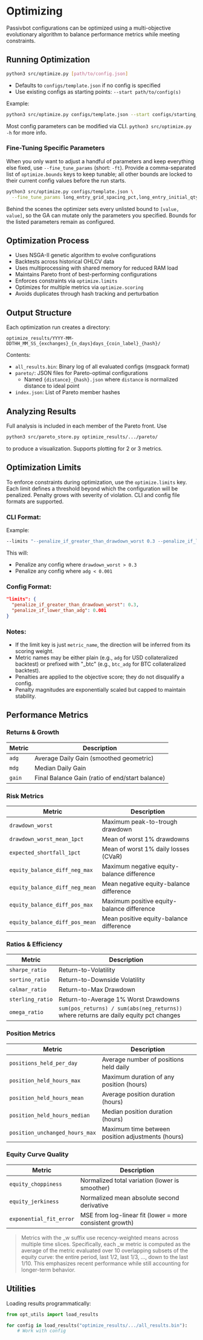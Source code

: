 # Optimizing

Passivbot configurations can be optimized using a multi-objective evolutionary algorithm to balance performance metrics while meeting constraints.

## Running Optimization

```bash
python3 src/optimize.py [path/to/config.json]
```

- Defaults to `configs/template.json` if no config is specified
- Use existing configs as starting points: `--start path/to/config(s)`

Example:
```bash
python3 src/optimize.py configs/template.json --start configs/starting_pool/
```

Most config parameters can be modified via CLI. `python3 src/optimize.py -h` for more info.

### Fine-Tuning Specific Parameters

When you only want to adjust a handful of parameters and keep everything else fixed, use
`--fine_tune_params` (short: `-ft`). Provide a comma-separated list of `optimize.bounds`
keys to keep tunable; all other bounds are locked to their current config values before
the run starts.

```bash
python3 src/optimize.py configs/template.json \
  --fine_tune_params long_entry_grid_spacing_pct,long_entry_initial_qty_pct
```

Behind the scenes the optimizer sets every unlisted bound to `[value, value]`, so the GA
can mutate only the parameters you specified. Bounds for the listed parameters remain as
configured.

## Optimization Process

- Uses NSGA-II genetic algorithm to evolve configurations
- Backtests across historical OHLCV data
- Uses multiprocessing with shared memory for reduced RAM load
- Maintains Pareto front of best-performing configurations
- Enforces constraints via `optimize.limits`
- Optimizes for multiple metrics via `optimize.scoring`
- Avoids duplicates through hash tracking and perturbation

## Output Structure

Each optimization run creates a directory:
```
optimize_results/YYYY-MM-DDTHH_MM_SS_{exchanges}_{n_days}days_{coin_label}_{hash}/
```

Contents:
- `all_results.bin`: Binary log of all evaluated configs (msgpack format)
- `pareto/`: JSON files for Pareto-optimal configurations
  - Named `{distance}_{hash}.json` where `distance` is normalized distance to ideal point
- `index.json`: List of Pareto member hashes

## Analyzing Results

Full analysis is included in each member of the Pareto front. Use
```bash
python3 src/pareto_store.py optimize_results/.../pareto/
```
to produce a visualization. Supports plotting for 2 or 3 metrics.

## Optimization Limits

To enforce constraints during optimization, use the `optimize.limits` key. Each limit defines a threshold beyond which the configuration will be penalized. Penalty grows with severity of violation. CLI and config file formats are supported.

### CLI Format:
Example:
```bash
--limits "--penalize_if_greater_than_drawdown_worst 0.3 --penalize_if_lower_than_adg 0.001"
```

This will:
- Penalize any config where `drawdown_worst > 0.3`
- Penalize any config where `adg < 0.001`

### Config Format:
```json
"limits": {
  "penalize_if_greater_than_drawdown_worst": 0.3,
  "penalize_if_lower_than_adg": 0.001
}
```

### Notes:
- If the limit key is just `metric_name`, the direction will be inferred from its scoring weight.
- Metric names may be either plain (e.g., `adg` for USD collateralized backtest) or prefixed with "\_btc" (e.g., `btc_adg` for BTC collateralized backtest).
- Penalties are applied to the objective score; they do not disqualify a config.
- Penalty magnitudes are exponentially scaled but capped to maintain stability.

## Performance Metrics

### Returns & Growth
| Metric | Description |
|--------|-------------|
| `adg` | Average Daily Gain (smoothed geometric) |
| `mdg` | Median Daily Gain |
| `gain` | Final Balance Gain (ratio of end/start balance) |

### Risk Metrics
| Metric | Description |
|--------|-------------|
| `drawdown_worst` | Maximum peak-to-trough drawdown |
| `drawdown_worst_mean_1pct` | Mean of worst 1% drawdowns |
| `expected_shortfall_1pct` | Mean of worst 1% daily losses (CVaR) |
| `equity_balance_diff_neg_max` | Maximum negative equity-balance difference |
| `equity_balance_diff_neg_mean` | Mean negative equity-balance difference |
| `equity_balance_diff_pos_max` | Maximum positive equity-balance difference |
| `equity_balance_diff_pos_mean` | Mean positive equity-balance difference |

### Ratios & Efficiency
| Metric | Description |
|--------|-------------|
| `sharpe_ratio` | Return-to-Volatility |
| `sortino_ratio` | Return-to-Downside Volatility |
| `calmar_ratio` | Return-to-Max Drawdown |
| `sterling_ratio` | Return-to-Average 1% Worst Drawdowns |
| `omega_ratio` | `sum(pos_returns) / sum(abs(neg_returns))` where returns are daily equity pct changes |

### Position Metrics
| Metric | Description |
|--------|-------------|
| `positions_held_per_day` | Average number of positions held daily |
| `position_held_hours_max` | Maximum duration of any position (hours) |
| `position_held_hours_mean` | Average position duration (hours) |
| `position_held_hours_median` | Median position duration (hours) |
| `position_unchanged_hours_max` | Maximum time between position adjustments (hours) |

### Equity Curve Quality
| Metric | Description |
|--------|-------------|
| `equity_choppiness` | Normalized total variation (lower is smoother) |
| `equity_jerkiness` | Normalized mean absolute second derivative |
| `exponential_fit_error` | MSE from log-linear fit (lower = more consistent growth) |

> Metrics with the \_w suffix use recency-weighted means across multiple time slices.
Specifically, each \_w metric is computed as the average of the metric evaluated over 10 overlapping subsets of the equity curve: the entire period, last 1/2, last 1/3, ..., down to the last 1/10. This emphasizes recent performance while still accounting for longer-term behavior.

## Utilities

Loading results programmatically:
```python
from opt_utils import load_results

for config in load_results("optimize_results/.../all_results.bin"):
    # Work with config
```

